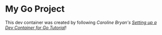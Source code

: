 # My Go Project

This dev container was created by following *Caroline Bryan's [Setting up a Dev Container for Go Tutorial](https://cgbryan1.github.io/comp423-course-notes/tutorials/go-setup/)*!